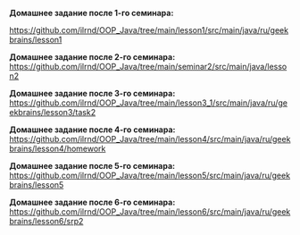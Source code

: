 **Домашнее задание после 1-го семинара:**

https://github.com/ilrnd/OOP_Java/tree/main/lesson1/src/main/java/ru/geekbrains/lesson1

**Домашнее задание после 2-го семинара:**
https://github.com/ilrnd/OOP_Java/tree/main/seminar2/src/main/java/lesson2

**Домашнее задание после 3-го семинара:**
https://github.com/ilrnd/OOP_Java/tree/main/lesson3_1/src/main/java/ru/geekbrains/lesson3/task2

**Домашнее задание после 4-го семинара:**
https://github.com/ilrnd/OOP_Java/tree/main/lesson4/src/main/java/ru/geekbrains/lesson4/homework

**Домашнее задание после 5-го семинара:**
https://github.com/ilrnd/OOP_Java/tree/main/lesson5/src/main/java/ru/geekbrains/lesson5

**Домашнее задание после 6-го семинара:**
https://github.com/ilrnd/OOP_Java/tree/main/lesson6/src/main/java/ru/geekbrains/lesson6/srp2